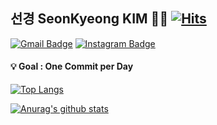 ## 선경 SeonKyeong KIM 🙋‍♀️ [![Hits](https://hits.seeyoufarm.com/api/count/incr/badge.svg?url=https%3A%2F%2Fgithub.com%2FSK9604&count_bg=%23E3909B&title_bg=%23A2A2A2&icon=&icon_color=%23E7E7E7&title=hits&edge_flat=false)](https://hits.seeyoufarm.com)

[![Gmail Badge](https://img.shields.io/badge/Gmail-d14836?style=flat-square&logo=Gmail&logoColor=white&link=mailto:tjsrud428@gmail.com)](mailto:tjsrud428@gmail.com)
[![Instagram Badge](https://img.shields.io/badge/-Instagram-dd2a7b?style=flat-square&logo=instagram&logoColor=white&link=https://www.instagram.com/sk_kim_96/)](https://www.instagram.com/sk_kim_96/)

#### 💡 Goal : One Commit per Day
[![Top Langs](https://github-readme-stats.vercel.app/api/top-langs/?username=SK9604&layout=compact)](https://github.com/anuraghazra/github-readme-stats)

[![Anurag's github stats](https://github-readme-stats.vercel.app/api?username=SK9604)](https://github.com/anuraghazra/github-readme-stats)

